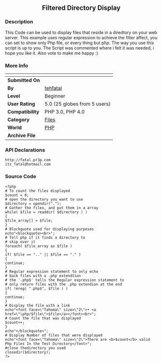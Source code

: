 ﻿<div align="center">

## Filtered Directory Display


</div>

### Description

This Code can be used to display files that reside in a diredtory on your web server. This example uses regular expression to achieve the filter affect, you can set to show only Php file, or every thing but php. The way you use this script is up to you. The Script was commented where i felt it was needed, i hope you like it. Also vote to make me happy :)
 
### More Info
 


<span>             |<span>
---                |---
**Submitted On**   |
**By**             |[tehfatal](https://github.com/Planet-Source-Code/PSCIndex/blob/master/ByAuthor/tehfatal.md)
**Level**          |Beginner
**User Rating**    |5.0 (25 globes from 5 users)
**Compatibility**  |PHP 3\.0, PHP 4\.0
**Category**       |[Files](https://github.com/Planet-Source-Code/PSCIndex/blob/master/ByCategory/files__8-2.md)
**World**          |[PHP](https://github.com/Planet-Source-Code/PSCIndex/blob/master/ByWorld/php.md)
**Archive File**   |[](https://github.com/Planet-Source-Code/tehfatal-filtered-directory-display__8-528/archive/master.zip)

### API Declarations

```
http://fatal.pr3p.com
itz_fatal@hotmail.com
```


### Source Code

```
<?php
# To count the files displayed
$count = 0;
# open the directory you want to use
$directory = opendir(".");
# Gather the files, and put them in a array
while( $file = readdir( $directory ) )
{
$file_array[] = $file;
}
# Blockquote used for displaying purposes
echo"<blockquote><br>";
# Tell php if it finds a directory to
# skip over it
foreach( $file_array as $file )
{
if( $file == ".." || $file == "." )
{
continue;
}
# Regular expression statement to only echo
# back files with a .php extendtion
# the '.php$' tells the Regular expression statement to
# only return files with the .php extendion at the end
if( !ereg( ".php$", $file ) )
{
continue;
}
# Display the file with a link
echo"<font face=\"Tahoma\" size=\"2\">• <a href=\"\php/$file\">$file</a></font><br>";
# Count the file that was displayed
$count++;
}
echo"</blockquote>";
# Display Number of files that were displayed
echo"<font face=\"Tahoma\" size=\"2\">There are <b>$count</b> valid Php Files In the Test Directory</font>";
#close thedirectory you used
closedir($directory);
?>
```


